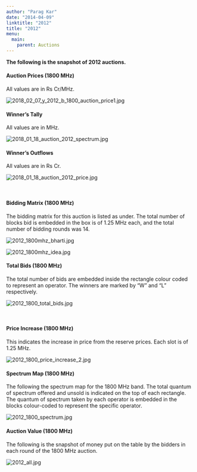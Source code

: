 ```yaml
---
author: "Parag Kar"
date: "2014-04-09"
linktitle: "2012"
title: "2012"
menu:
  main:
    parent: Auctions
---
```



**The following is the snapshot of 2012 auctions.**

#### Auction Prices (1800 MHz)

All values are in Rs Cr/MHz.

![2018_02_07_y_2012_b_1800_auction_price1.jpg](/images/2012/2018_02_07_y_2012_b_1800_auction_price1.jpg)

#### Winner’s Tally

All values are in MHz.

![2018_01_18_auction_2012_spectrum.jpg](/images/2012/2018_01_18_auction_2012_spectrum.jpg)

#### Winner’s Outflows

All values are in Rs Cr.

![2018_01_18_auction_2012_price.jpg](/images/2012/2018_01_18_auction_2012_price.jpg)

 

#### Bidding Matrix (1800 MHz)

The bidding matrix for this auction is listed as under. The total number of blocks bid is embedded in the box is of 1.25 MHz each, and the total number of bidding rounds was 14.

![2012_1800mhz_bharti.jpg](/images/2012/2012_1800mhz_bharti.jpg)

![2012_1800mhz_idea.jpg](/images/2012/2012_1800mhz_idea.jpg)

#### Total Bids (1800 MHz)

The total number of bids are embedded inside the rectangle colour coded to represent an operator. The winners are marked by “W” and “L” respectively.

![2012_1800_total_bids.jpg](/images/2012/2012_1800_total_bids.jpg)

 

#### Price Increase (1800 MHz)

This indicates the increase in price from the reserve prices. Each slot is of 1.25 MHz.

![2012_1800_price_increase_2.jpg](/images/2012/2012_1800_price_increase_2.jpg)

#### Spectrum Map (1800 MHz)

The following the spectrum map for the 1800 MHz band. The total quantum of spectrum offered and unsold is indicated on the top of each rectangle. The quantum of spectrum taken by each operator is embedded in the blocks colour-coded to represent the specific operator.

![2012_1800_spectrum.jpg](/images/2012/2012_1800_spectrum.jpg)

#### Auction Value (1800 MHz)

The following is the snapshot of money put on the table by the bidders in each round of the 1800 MHz auction.

![2012_all.jpg](/images/2012/2012_all.jpg)

